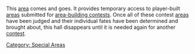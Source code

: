 This [area](:Category:_Areas.md "wikilink") comes and goes. It provides
temporary access to player-built [areas](:Category:_Areas.md "wikilink")
submitted for [area-building
contests](Area-Building_Contests.md "wikilink"). Once all of these
contest [areas](:Category:_Areas.md "wikilink") have been judged and
their individual fates have been determined and brought about, this hall
disappears until it is needed again for another
[contest](Area-Building_Contests.md "wikilink").

[Category: Special Areas](Category:_Special_Areas "wikilink")
